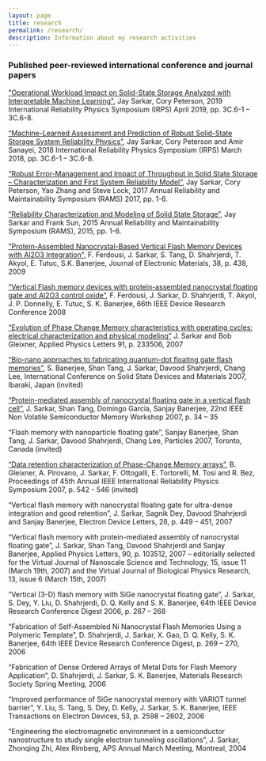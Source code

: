 ```yaml
---
layout: page
title: research
permalink: /research/
description: Information about my research activities
---
```


<script type="text/javascript">
 function showhide(id) {
    var e = document.getElementById(id);
    e.style.display = (e.style.display == 'block') ? 'none' : 'block';
 }
</script>

### Published peer-reviewed international conference and journal papers

<a href="https://ieeexplore.ieee.org/document/8720510/" target="_blank"> "Operational Workload Impact on Solid-State Storage Analyzed with Interpretable Machine Learning"</a>, Jay Sarkar, Cory Peterson, 2019 International Reliability Physics Symposium (IRPS) April 2019, pp. 3C.6-1 – 3C.6-8.

<a href="https://ieeexplore.ieee.org/document/8353565/" target="_blank"> “Machine-Learned Assessment and Prediction of Robust Solid-State Storage System Reliability Physics”</a>, Jay Sarkar, Cory Peterson and Amir Sanayei, 2018 International Reliability Physics Symposium (IRPS) March 2018, pp. 3C.6-1 – 3C.6-8.

<a href="http://ieeexplore.ieee.org/document/7889748/" target="_blank"> “Robust Error-Management and Impact of Throughput in Solid State Storage – Characterization and First System Reliability Model”</a>, Jay Sarkar, Cory Peterson, Yao Zhang and Steve Lock, 2017 Annual Reliability and Maintainability Symposium (RAMS) 2017, pp. 1-6.

<a href="https://ieeexplore.ieee.org/document/7105166" target="_blank"> “Reliability Characterization and Modeling of Solid State Storage”</a>, Jay Sarkar and Frank Sun, 2015 Annual Reliability and Maintainability Symposium (RAMS), 2015, pp. 1-6.

<a href="https://link.springer.com/article/10.1007%2Fs11664-008-0645-7" target="_blank"> "Protein-Assembled Nanocrystal-Based Vertical Flash Memory Devices with Al2O3 Integration"</a>, F. Ferdousi, J. Sarkar, S. Tang, D. Shahrjerdi, T. Akyol, E. Tutuc, S.K. Banerjee, Journal of Electronic Materials, 38, p. 438, 2009

<a href="https://ieeexplore.ieee.org/document/4800732" target="_blank"> “Vertical Flash memory devices with protein-assembled nanocrystal floating gate and Al2O3 control oxide”</a>, F. Ferdousi, J. Sarkar, D. Shahrjerdi, T. Akyol, J. P. Donnelly, E. Tutuc, S. K. Banerjee, 66th IEEE Device Research Conference 2008

<a href="https://aip.scitation.org/doi/full/10.1063/1.2821845" target="_blank"> “Evolution of Phase Change Memory characteristics with operating cycles: electrical characterization and physical modeling”</a> J. Sarkar and Bob Gleixner, Applied Physics Letters 91, p. 233506, 2007

<a href="http://www.ssdm.jp/2007/invited_strategic.html" target="_blank"> “Bio-nano approaches to fabricating quantum-dot floating gate flash memories”</a>, S. Banerjee, Shan Tang, J. Sarkar, Davood Shahrjerdi, Chang Lee, International Conference on Solid State Devices and Materials 2007, Ibaraki, Japan (invited)

<a href="https://ieeexplore.ieee.org/document/4290570" target="_blank"> “Protein-mediated assembly of nanocrystal floating gate in a vertical flash cell”</a>, J. Sarkar, Shan Tang, Domingo Garcia, Sanjay Banerjee, 22nd IEEE Non Volatile Semiconductor Memory Workshop 2007, p. 34 – 35

“Flash memory with nanoparticle floating gate”, Sanjay Banerjee, Shan Tang, J. Sarkar, Davood Shahrjerdi, Chang Lee, Particles 2007, Toronto, Canada (invited)

<a href="https://ieeexplore.ieee.org/document/4227689" target="_blank"> “Data retention characterization of Phase-Change Memory arrays”</a>, B. Gleixner, A. Pirovano, J. Sarkar, F. Ottogalli, E. Tortorelli, M. Tosi and R. Bez, Proceedings of 45th Annual IEEE International Reliability Physics Symposium 2007, p. 542 - 546 (invited)

“Vertical flash memory with nanocrystal floating gate for ultra-dense integration and good retention”, J. Sarkar, Sagnik Dey, Davood Shahrjerdi and Sanjay Banerjee, Electron Device Letters, 28, p. 449 – 451, 2007

“Vertical flash memory with protein-mediated assembly of nanocrystal floating gate”, J. Sarkar, Shan Tang, Davood Shahrjerdi and Sanjay Banerjee, Applied Physics Letters, 90, p. 103512, 2007 – editorially selected for the Virtual Journal of Nanoscale Science and Technology, 15, issue 11 (March 19th, 2007) and the Virtual Journal of Biological Physics Research, 13, issue 6 (March 15th, 2007)

“Vertical (3-D) flash memory with SiGe nanocrystal floating gate”, J. Sarkar, S. Dey, Y. Liu, D. Shahrjerdi, D. Q. Kelly and S. K. Banerjee, 64th IEEE Device Research Conference Digest 2006, p. 267 – 268

“Fabrication of Self-Assembled Ni Nanocrystal Flash Memories Using a Polymeric Template”, D. Shahrjerdi, J. Sarkar, X. Gao, D. Q. Kelly, S. K. Banerjee, 64th IEEE Device Research Conference Digest, p. 269 – 270, 2006

“Fabrication of Dense Ordered Arrays of Metal Dots for Flash Memory Application”, D. Shahrjerdi, J. Sarkar, S. K. Banerjee, Materials Research Society Spring Meeting, 2006

“Improved performance of SiGe nanocrystal memory with VARIOT tunnel barrier”, Y. Liu, S. Tang, S. Dey, D. Kelly, J. Sarkar, S. K. Banerjee, IEEE Transactions on Electron Devices, 53, p. 2598 – 2602, 2006

“Engineering the electromagnetic environment in a semiconductor nanostructure to study single electron tunneling oscillations”, J. Sarkar, Zhonqing Zhi, Alex Rimberg, APS Annual March Meeting, Montreal, 2004

